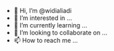 - 👋 Hi, I’m @widialiadi
- 👀 I’m interested in ...
- 🌱 I’m currently learning ...
- 💞️ I’m looking to collaborate on ...
- 📫 How to reach me ...

<!---
widialiadi/widialiadi is a ✨ special ✨ repository because its `README.md` (this file) appears on your GitHub profile.
You can click the Preview link to take a look at your changes.
--->
